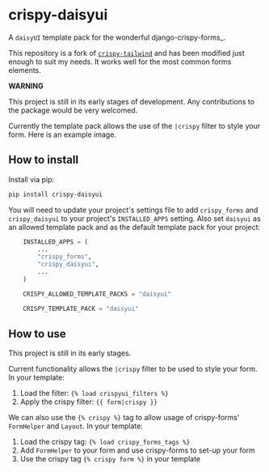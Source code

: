 # crispy-daisyui

A `daisyUI` template pack for the wonderful django-crispy-forms_.

This repository is a fork of [`crispy-tailwind`](https://github.com/django-crispy-forms/crispy-tailwind) and has been modified just enough to suit my needs.
It works well for the most common forms elements.

**WARNING**

This project is still in its early stages of development. Any contributions to
the package would be very welcomed.

Currently the template pack allows the use of the `|crispy` filter to style
your form. Here is an example image.

## How to install

Install via pip:

```bash
pip install crispy-daisyui
```

You will need to update your project's settings file to add `crispy_forms`
and `crispy_daisyui` to your project's `INSTALLED_APPS` setting. Also set
`daisyui` as an allowed template pack and as the default template pack
for your project:

```python
    INSTALLED_APPS = (
        ...
        "crispy_forms",
        "crispy_daisyui",
        ...
    )

    CRISPY_ALLOWED_TEMPLATE_PACKS = "daisyui"

    CRISPY_TEMPLATE_PACK = "daisyui"
```

## How to use

This project is still in its early stages.

Current functionality allows the `|crispy` filter to be used to style your
form. In your template:

1. Load the filter: `{% load crispyui_filters %}`
2. Apply the crispy filter: `{{ form|crispy }}`

We can also use the `{% crispy %}` tag to allow usage of crispy-forms'
`FormHelper` and `Layout`. In your template:

1. Load the crispy tag: `{% load crispy_forms_tags %}`
2. Add `FormHelper` to your form and use crispy-forms to set-up your form
3. Use the crispy tag `{% crispy form %}` in your template
